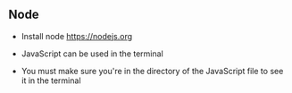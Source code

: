 ## Node 

- Install node https://nodejs.org 

- JavaScript can be used in the terminal 

- You must make sure you're in the directory of the JavaScript file to see it in the terminal 
